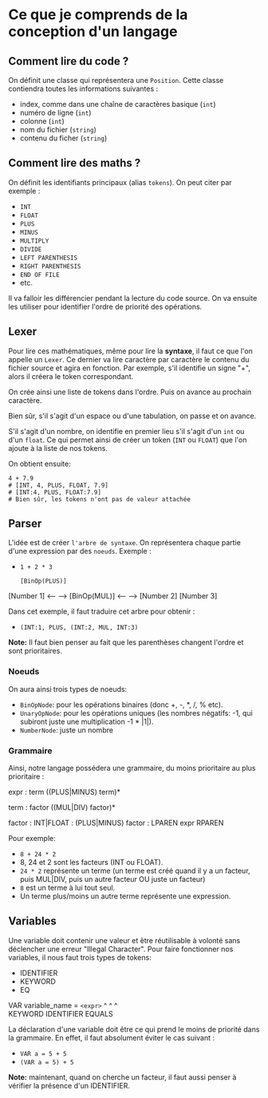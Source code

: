 # Ce que je comprends de la conception d'un langage

## Comment lire du code ?

On définit une classe qui représentera une `Position`. Cette classe contiendra toutes les informations suivantes :

* index, comme dans une chaîne de caractères basique (`int`)
* numéro de ligne (`int`)
* colonne (`int`)
* nom du fichier (`string`)
* contenu du ficher (`string`)

## Comment lire des maths ?

On définit les identifiants principaux (alias `tokens`). On peut citer par exemple :

* `INT`
* `FLOAT`
* `PLUS`
* `MINUS`
* `MULTIPLY`
* `DIVIDE`
* `LEFT PARENTHESIS`
* `RIGHT PARENTHESIS`
* `END OF FILE`
* etc.

Il va falloir les différencier pendant la lecture du code source. On va ensuite les utiliser pour identifier l'ordre de priorité des opérations.

## Lexer

Pour lire ces mathématiques, même pour lire la **syntaxe**, il faut ce que l'on appelle un `Lexer`. Ce dernier va lire caractère par caractère le contenu du fichier source et agira en fonction. Par exemple, s'il identifie un signe "+", alors il créera le token correspondant.

On crée ainsi une liste de tokens dans l'ordre. Puis on avance au prochain caractère.

Bien sûr, s'il s'agit d'un espace ou d'une tabulation, on passe et on avance.

S'il s'agit d'un nombre, on identifie en premier lieu s'il s'agit d'un `int` ou d'un `float`. Ce qui permet ainsi de créer un token (`INT` ou `FLOAT`) que l'on ajoute à la liste de nos tokens.

On obtient ensuite:

```
4 + 7.9
# [INT, 4, PLUS, FLOAT, 7.9]
# [INT:4, PLUS, FLOAT:7.9]
# Bien sûr, les tokens n'ont pas de valeur attachée
```

## Parser

L'idée est de créer `l'arbre de syntaxe`. On représentera chaque partie d'une expression par des `noeuds`. Exemple :

* `1 + 2 * 3`

      [BinOp(PLUS)]
[Number 1] <-- --> [BinOp(MUL)]
                      <-- -->
               [Number 2] [Number 3]

Dans cet exemple, il faut traduire cet arbre pour obtenir :

* `(INT:1, PLUS, (INT:2, MUL, INT:3)`

**Note:** Il faut bien penser au fait que les parenthèses changent l'ordre et sont prioritaires.

### Noeuds

On aura ainsi trois types de noeuds:

* `BinOpNode`: pour les opérations binaires (donc +, -, *, /, % etc).
* `UnaryOpNode`: pour les opérations uniques (les nombres négatifs: -1, qui subiront juste une multiplication -1 * |1|).
* `NumberNode`: juste un nombre

### Grammaire

Ainsi, notre langage possédera une grammaire, du moins prioritaire au plus prioritaire :

expr        : term ((PLUS|MINUS) term)*

term        : factor ((MUL|DIV) factor)*

factor      : INT|FLOAT
            : (PLUS|MINUS) factor
            : LPAREN expr RPAREN

Pour exemple:

* `8 + 24 * 2`
* 8, 24 et 2 sont les facteurs (INT ou FLOAT).
* `24 * 2` représente un terme (un terme est créé quand il y a un facteur, puis MUL|DIV, puis un autre facteur OU juste un facteur)
* `8` est un terme à lui tout seul.
* Un terme plus/moins un autre terme représente une expression.

## Variables

Une variable doit contenir une valeur et être réutilisable à volonté sans déclencher une erreur "Illegal Character". Pour faire fonctionner nos variables, il nous faut trois types de tokens:

* IDENTIFIER
* KEYWORD
* EQ

VAR      variable_name     =     `<expr>`
 ^             ^           ^        
KEYWORD    IDENTIFIER    EQUALS

La déclaration d'une variable doit être ce qui prend le moins de priorité dans la grammaire. En effet, il faut absolument éviter le cas suivant :

* `VAR a = 5 + 5`
* `(VAR a = 5) + 5`

**Note:** maintenant, quand on cherche un facteur, il faut aussi penser à vérifier la présence d'un IDENTIFIER.